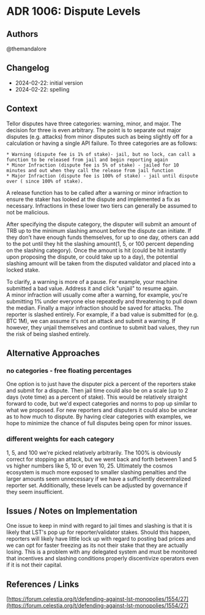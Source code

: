 # ADR 1006: Dispute Levels

## Authors

@themandalore

## Changelog

- 2024-02-22: initial version
- 2024-02-22: spelling

## Context

Tellor disputes have three categories:  warning, minor, and major.  The decision for three is even arbitrary.  The point is to separate out major disputes (e.g. attacks) from minor disputes such as being slightly off for a calculation or having a single API failure.  To three categories are as follows:

    * Warning (dispute fee is 1% of stake)- jail, but no lock, can call a function to be released from jail and begin reporting again
    * Minor Infraction (dispute fee is 5% of stake) - jailed for 10 minutes and out when they call the release from jail function
    * Major Infraction (dispute fee is 100% of stake) - jail until dispute over ( since 100% of stake).

A release function has to be called after a warning or minor infraction to ensure the staker has looked at the dispute and implemented a fix as necessary. Infractions in these lower two tiers can generally be assumed to not be malicious. 

After specifying the dispute category, the disputer will submit an amount of TRB up to the minimum slashing amount before the dispute can initiate. If they don’t have enough funds themselves, for up to one day, others can add to the pot until they hit the slashing amount(1, 5, or 100 percent depending on the slashing category).  Once the amount is hit (could be hit instantly upon proposing the dispute, or could take up to a day), the potential slashing amount will be taken from the disputed validator and placed into a locked stake.

To clarify, a warning is more of a pause.  For example, your machine submitted a bad value.  Address it and click "unjail" to resume again.  
A minor infraction will usually come after a warning, for example, you're submitting 1% under everyone else repeatedly and threatening to pull down the median.  Finally a major infraction should be saved for attacks.  The reporter is slashed entirely.  For example, if a bad value is submitted for (e.g. BTC 1M), we can assume it's not an attack and submit a warning.  If however, they unjail themselves and continue to submit bad values, they run the risk of being slashed entirely. 


## Alternative Approaches

### no categories - free floating percentages

One option is to just have the disputer pick a percent of the reporters stake and submit for a dispute.  Then jail time could also be on a scale (up to 2 days (vote time) as a percent of stake).  This would be relatively straight forward to code, but we'd expect categories and norms to pop up similar to what we proposed.  For new reporters and disputers it could also be unclear as to how much to dispute. By having clear categories with examples, we hope to minimize the chance of full disputes being open for minor issues. 

### different weights for each category

1, 5, and 100 we're picked relatively arbitrarily.  The 100% is obviously correct for stopping an attack, but we went back and forth between 1 and 5 vs higher numbers like 5, 10 or even 10, 25.  Ultimately the cosmos ecosystem is much more exposed to smaller slashing penalties and the larger amounts seem unnecessary if we have a sufficiently decentralized reporter set.  Additionally, these levels can be adjusted by governance if they seem insufficient. 

## Issues / Notes on Implementation

One issue to keep in mind with regard to jail times and slashing is that it is likely that LST's pop up for reporter/validator stakes.  Should this happen, reporters will likely have little lock up with regard to posting bad prices and we can opt for faster freezing as its not their stake that they are actually losing.  This is a problem with any delegated system and must be monitored that incentives and slashing conditions properly discentivize operators even if it is not their capital.  


## References / Links

[https://forum.celestia.org/t/defending-against-lst-monopolies/1554/27](https://forum.celestia.org/t/defending-against-lst-monopolies/1554/27)

